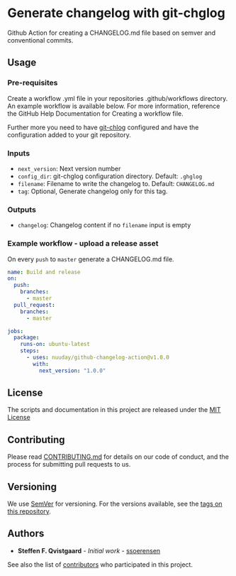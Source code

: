 # Generate changelog with git-chglog

Github Action for creating a CHANGELOG.md file based on semver and conventional commits.

## Usage
### Pre-requisites
Create a workflow .yml file in your repositories .github/workflows directory. An example workflow is available below. For more information, reference the GitHub Help Documentation for Creating a workflow file.

Further more you need to have [git-chlog](https://github.com/git-chglog/git-chglog) configured and have the configuration added to your git repository.

### Inputs
 - `next_version`: Next version number
 - `config_dir`: git-chglog configuration directory. Default: `.ghglog`
 - `filename`: Filename to write the changelog to. Default: `CHANGELOG.md`
 - `tag`: Optional, Generate changelog only for this tag.

### Outputs
 - `changelog`: Changelog content if no `filename` input is empty

### Example workflow - upload a release asset
On every `push` to `master` generate a CHANGELOG.md file.

```yaml
name: Build and release
on: 
  push:
    branches:
      - master
  pull_request:
    branches:
      - master

jobs:
  package:
    runs-on: ubuntu-latest
    steps:
      - uses: nuuday/github-changelog-action@v1.0.0
        with:
          next_version: "1.0.0"      
```

## License
The scripts and documentation in this project are released under the [MIT License](LICENSE)

## Contributing

Please read [CONTRIBUTING.md](CONTRIBUTING.md) for details on our code of conduct, and the process for submitting pull requests to us.

## Versioning

We use [SemVer](http://semver.org/) for versioning. For the versions available, see the [tags on this repository](https://github.com/nuuday/github-changelog-action/tags). 

## Authors

* **Steffen F. Qvistgaard** - *Initial work* - [ssoerensen](https://github.com/ssoerensen)

See also the list of [contributors](https://github.com/nuuday/github-changelog-action/contributors) who participated in this project.